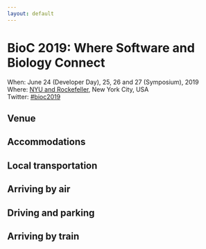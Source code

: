 ```yaml
---
layout: default
---
```


# BioC 2019: Where Software and Biology Connect

When: June 24 (Developer Day), 25, 26 and 27 (Symposium), 2019 <br />
Where: [NYU and Rockefeller][venue], New York City, USA<br />
Twitter: [#bioc2019][tweet]

[tweet]: https://twitter.com/hashtag/bioc2019?f=tweets
[venue]: ./travel-accommodations

## Venue

## Accommodations

## Local transportation

## Arriving by air

## Driving and parking

## Arriving by train
